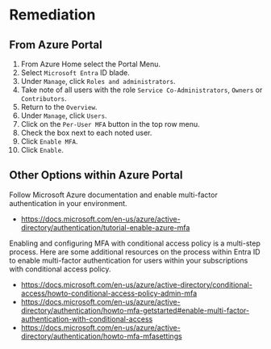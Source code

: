 # Remediation

## From Azure Portal

1. From Azure Home select the Portal Menu.
2. Select `Microsoft Entra` ID blade.
3. Under `Manage`, click `Roles and administrators`.
4. Take note of all users with the role `Service Co-Administrators`, `Owners` or `Contributors`.
5. Return to the `Overview`.
6. Under `Manage`, click `Users`.
7. Click on the `Per-User MFA` button in the top row menu.
8. Check the box next to each noted user.
9. Click `Enable MFA`.
10. Click `Enable`.

## Other Options within Azure Portal

Follow Microsoft Azure documentation and enable multi-factor authentication in your environment.

- <https://docs.microsoft.com/en-us/azure/active-directory/authentication/tutorial-enable-azure-mfa>

Enabling and configuring MFA with conditional access policy is a multi-step process. Here are some additional resources on the process within Entra ID to enable multi-factor authentication for users within your subscriptions with conditional access policy.

- <https://docs.microsoft.com/en-us/azure/active-directory/conditional-access/howto-conditional-access-policy-admin-mfa>
- <https://docs.microsoft.com/en-us/azure/active-directory/authentication/howto-mfa-getstarted#enable-multi-factor-authentication-with-conditional-access>
- <https://docs.microsoft.com/en-us/azure/active-directory/authentication/howto-mfa-mfasettings>
